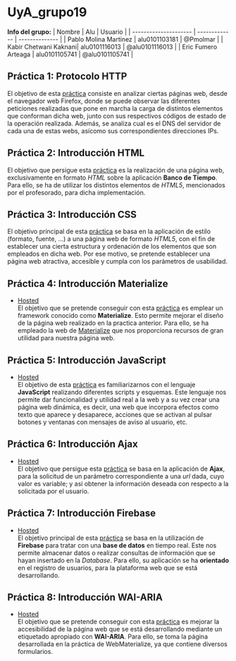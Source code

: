 # UyA_grupo19

**Info del grupo:**
| Nombre                | Alu           | Usuario        |
| --------------------- | ------------- | -------------- |
| Pablo Molina Martinez | alu0101103181 | @Pmolmar       |
| Kabir Chetwani Kaknani| alu0101116013 | @alu0101116013 |
| Eric Fumero Arteaga   | alu0101105741 | @alu0101105741 |

## Práctica 1: Protocolo HTTP
El objetivo de esta [práctica](P1/Informe_HTTP.md) consiste en analizar ciertas páginas web, desde el navegador web Firefox, donde se puede observar las diferentes peticiones realizadas que pone en marcha la carga de distintos elementos que conforman dicha web, junto con sus respectivos códigos de estado de la operación realizada. Además, se analiza cual es el DNS del servidor de cada una de estas webs, asícomo sus correspondientes direcciones IPs.

## Práctica 2: Introducción HTML
El objetivo que persigue esta [práctica](P2/Informe_HTML.md) es la realización de una página web, exclusivamente en formato *HTML* sobre la aplicación **Banco de Tiempo**. Para ello, se ha de utilizar los distintos elementos de *HTML5*, mencionados por el profesorado, para dicha implementación.

## Práctica 3: Introducción CSS
El objetivo principal de esta [práctica](P3/Informe_CSS.md) se basa en la aplicación de estilo (formato, fuente, ...) a una página web de formato *HTML5*, con el fin de establecer una cierta estructura y ordenación de los elementos que son empleados en dicha web. Por ese motivo, se pretende establecer una página web atractiva, accesible y cumpla con los parámetros de usabilidad.

## Práctica 4: Introducción Materialize
- [Hosted](https://WebMaterialize--pmolmar.repl.co)<br>
El objetivo que se pretende conseguir con esta [práctica](P4/Informe_Materialize.md) es emplear un framework conocido como **Materialize**. Esto permite mejorar el diseño de la página web realizado en la practica anterior. Para ello, se ha empleado la web de [Materialize](http://materializecss.com) que nos proporciona recursos de gran utilidad para nuestra página web.

## Práctica 5: Introducción JavaScript
- [Hosted](https://JS--pmolmar.repl.co)<br>
El objetivo de esta [práctica](P5/Informe_JavaScript.md) es familiarizarnos con el lenguaje **JavaScript** realizando diferentes scripts y esquemas. Este lenguaje nos permite dar funcionalidad y utilidad real a la web y a su vez crear una página web dinámica, es decir, una web que incorpora efectos como texto que aparece y desaparece, acciones que se activan al pulsar botones y ventanas con mensajes de aviso al usuario, etc.

## Práctica 6: Introducción Ajax
- [Hosted](https://Ajax--pmolmar.repl.co)<br>
El objetivo que persigue esta [práctica](P6/Informe_Ajax.md) se basa en la aplicación de **Ajax**, para la solicitud de un parámetro correspondiente a una *url* dada, cuyo valor es variable; y así obtener la información deseada con respecto a la solicitada por el usuario.

## Práctica 7: Introducción Firebase
- [Hosted](https://WebMaterialize--pmolmar.repl.co)<br>
El objetivo principal de esta [práctica](P7/Informe_Firebase.md) se basa en la utilización de **Firebase** para tratar con una **base de datos** en tiempo real. Este nos permite almacenar datos o realizar consultas de información que se hayan insertado en la *Database*. Para ello, su aplicación se ha **orientado** en el registro de usuarios, para la plataforma web que se está desarrollando.

## Práctica 8: Introducción WAI-ARIA
- [Hosted](https://WebMaterialize--pmolmar.repl.co)<br>
El objetivo que se pretende conseguir con esta [práctica](P8/Informe_WAI-ARIA.md) es mejorar la accesibilidad de la página web que se está desarrollando mediante un etiquetado apropiado con **WAI-ARIA**. Para ello, se toma la página desarrollada en la práctica de WebMaterialize, ya que contiene diversos formularios.


